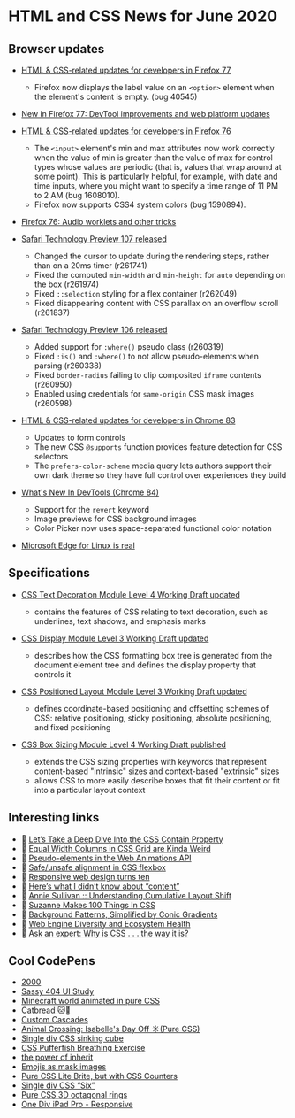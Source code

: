 # HTML and CSS News for June 2020

## Browser updates

- [HTML & CSS-related updates for developers in Firefox 77](https://developer.mozilla.org/en-US/docs/Mozilla/Firefox/Releases/77)
    + Firefox now displays the label value on an `<option>` element when the element's content is empty. (bug 40545)

- [New in Firefox 77: DevTool improvements and web platform updates](https://hacks.mozilla.org/2020/06/new-in-firefox-77-devtool-improvements-and-web-platform-updates/)

- [HTML & CSS-related updates for developers in Firefox 76](https://developer.mozilla.org/en-US/docs/Mozilla/Firefox/Releases/76)
    + The `<input>` element's min and max attributes now work correctly when the value of min is greater than the value of max for control types whose values are periodic (that is, values that wrap around at some point). This is particularly helpful, for example, with date and time inputs, where you might want to specify a time range of 11 PM to 2 AM (bug 1608010).
    + Firefox now supports CSS4 system colors (bug 1590894).

- [Firefox 76: Audio worklets and other tricks](https://hacks.mozilla.org/2020/05/firefox-76-audio-worklets-and-other-tricks/)

- [Safari Technology Preview 107 released](https://webkit.org/blog/10580/release-notes-for-safari-technology-preview-107/)
    + Changed the cursor to update during the rendering steps, rather than on a 20ms timer (r261741)
    + Fixed the computed `min-width` and `min-height` for `auto` depending on the box (r261974)
    + Fixed `::selection` styling for a flex container (r262049)
    + Fixed disappearing content with CSS parallax on an overflow scroll (r261837)

- [Safari Technology Preview 106 released](https://webkit.org/blog/10580/release-notes-for-safari-technology-preview-106/)
    + Added support for `:where()` pseudo class (r260319)
    + Fixed `:is()` and `:where()` to not allow pseudo-elements when parsing (r260338)
    + Fixed `border-radius` failing to clip composited `iframe` contents (r260950)
    + Enabled using credentials for `same-origin` CSS mask images (r260598)

- [HTML & CSS-related updates for developers in Chrome 83](https://developers.google.com/web/updates/2020/05/nic83)
    + Updates to form controls
    + The new CSS `@supports` function provides feature detection for CSS selectors
    + The `prefers-color-scheme` media query lets authors support their own dark theme so they have full control over experiences they build

- [What's New In DevTools (Chrome 84)](https://developers.google.com/web/updates/2020/05/devtools)
    + Support for the `revert` keyword
    + Image previews for CSS background images
    + Color Picker now uses space-separated functional color notation

- [Microsoft Edge for Linux is real](https://twitter.com/zhuowencui/status/1262798080564326402)


## Specifications

- [CSS Text Decoration Module Level 4 Working Draft updated](https://www.w3.org/TR/css-text-decor-4/)
    + contains the features of CSS relating to text decoration, such as underlines, text shadows, and emphasis marks

- [CSS Display Module Level 3 Working Draft updated](https://www.w3.org/TR/css-display-3/)
    + describes how the CSS formatting box tree is generated from the document element tree and defines the display property that controls it

- [CSS Positioned Layout Module Level 3 Working Draft updated](https://www.w3.org/TR/css-position-3/)
    + defines coordinate-based positioning and offsetting schemes of CSS: relative positioning, sticky positioning, absolute positioning, and fixed positioning
    
- [CSS Box Sizing Module Level 4 Working Draft published](https://www.w3.org/TR/css-sizing-4/)
    + extends the CSS sizing properties with keywords that represent content-based "intrinsic" sizes and context-based "extrinsic" sizes
    + allows CSS to more easily describe boxes that fit their content or fit into a particular layout context

## Interesting links

- 📝 [Let’s Take a Deep Dive Into the CSS Contain Property ](https://css-tricks.com/lets-take-a-deep-dive-into-the-css-contain-property/)
- 📝 [Equal Width Columns in CSS Grid are Kinda Weird](https://css-tricks.com/equal-width-columns-in-css-grid-are-kinda-weird/)
- 📝 [Pseudo-elements in the Web Animations API](https://danielcwilson.com/blog/2020/05/pseudo-waapi/)
- 📝 [Safe/unsafe alignment in CSS flexbox](https://www.stefanjudis.com/today-i-learned/safe-unsafe-alignment-in-css-flexbox/)
- 📝 [Responsive web design turns ten](https://ethanmarcotte.com/wrote/responsive-design-at-10/)
- 📝 [Here’s what I didn’t know about “content”](https://www.matuzo.at/blog/heres-what-i-didnt-know-about-content)
- 🎥 [Annie Sullivan :: Understanding Cumulative Layout Shift](https://youtu.be/zIJuY-JCjqw)
- 👀 [Suzanne Makes 100 Things In CSS](https://codepen.io/collection/AeyMRz)
- 📝 [Background Patterns, Simplified by Conic Gradients ](https://css-tricks.com/background-patterns-simplified-by-conic-gradients/)
- 📝 [Web Engine Diversity and Ecosystem Health](https://bkardell.com/blog/EcosystemHealth.html)
- 📝 [Ask an expert: Why is CSS . . . the way it is?](https://increment.com/frontend/ask-an-expert-why-is-css-the-way-it-is/)

## Cool CodePens

- [2000](https://codepen.io/cobra_winfrey/pen/LYpeKrd)
- [Sassy 404 UI Study](https://codepen.io/justinjunodev/pen/WNQMyvX)
- [Minecraft world animated in pure CSS](https://codepen.io/hailedev/pen/OJyvvVQ)
- [Catbread 🐱🍞](https://codepen.io/jkantner/pen/vYNRdJL)
- [Custom Cascades](https://codepen.io/mirisuzanne/pen/vYNgodb)
- [Animal Crossing: Isabelle's Day Off ☀️(Pure CSS)](https://codepen.io/cybercountess/full/gOaoWmX)
- [Single div CSS sinking cube](https://codepen.io/lynnandtonic/pen/NWGLMMO)
- [CSS Pufferfish Breathing Exercise](https://codepen.io/wendko/pen/qBOMRVG)
- [the power of inherit](https://codepen.io/warkentien2/pen/jOERBGw)
- [Emojis as mask images](https://codepen.io/yuanchuan/pen/vYNQVvj)
- [Pure CSS Lite Brite, but with CSS Counters](https://codepen.io/RockStarwind/pen/oNjmXpz)
- [Single div CSS “Six”](https://codepen.io/lynnandtonic/pen/QWjYXqX)
- [Pure CSS 3D octagonal rings](https://codepen.io/thebabydino/pen/gOaNbNE)
- [One Div iPad Pro - Responsive](https://codepen.io/anniebombanie/pen/pojmNzN)  
